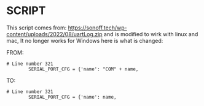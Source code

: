 # SCRIPT

This script comes from:
https://sonoff.tech/wp-content/uploads/2022/08/uartLog.zip
and is modified to wirk with linux and mac, It no longer works for Windows here is what is changed:

FROM:
```
# Line number 321
        SERIAL_PORT_CFG = {'name': "COM" + name,
```

TO:
```
# Line number 321
        SERIAL_PORT_CFG = {'name': name,
```

